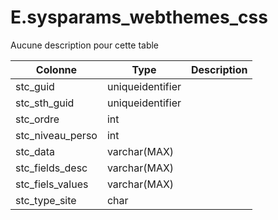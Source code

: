 # E.sysparams_webthemes_css

Aucune description pour cette table

Colonne|Type|Description
---|---|---
stc_guid|uniqueidentifier|
stc_sth_guid|uniqueidentifier|
stc_ordre|int|
stc_niveau_perso|int|
stc_data|varchar(MAX)|
stc_fields_desc|varchar(MAX)|
stc_fiels_values|varchar(MAX)|
stc_type_site|char|
